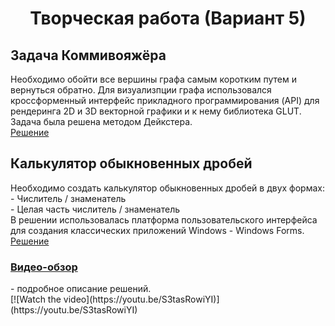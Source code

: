 <h1 align="center">Творческая работа (Вариант 5)</center></h1>
<h2>Задача Коммивояжёра</h2>
Необходимо обойти все вершины графа самым коротким путем и вернуться обратно. Для визуализпции графа использовался кроссформенный интерфейс прикладного программирования (API) для рендеринга 2D и 3D векторной графики и к нему библиотека GLUT. Задача была решена методом Дейкстера.
<summary><a href="https://github.com/MaximVozisov/CreativeWork/tree/main/TravelingSalesman">Решение</a></summary>
<h2>Калькулятор обыкновенных дробей</h2>
Необходимо создать калькулятор обыкновенных дробей в двух формах:<br>
-	Числитель / знаменатель<br>
-	Целая часть числитель / знаменатель<br>
В решении использовалась платформа пользовательского интерфейса для создания классических приложений Windows - Windows Forms.
<summary><a href="https://github.com/MaximVozisov/CreativeWork/tree/main/TravelingSalesman">Решение</a></summary>
<summary><h3><a href="https://youtu.be/S3tasRowiYI">Видео-обзор</a></h3> - подробное описание решений.</summary>
[![Watch the video](https://youtu.be/S3tasRowiYI)](https://youtu.be/S3tasRowiYI)
